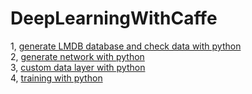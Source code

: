 # DeepLearningWithCaffe
1, [generate LMDB database and check data with python](https://nbviewer.jupyter.org/github/joyofdata/joyofdata-articles/blob/master/deeplearning-with-caffe/Neural-Networks-with-Caffe-on-the-GPU.ipynb)  
2, [generate network with python](https://github.com/shelhamer/fcn.berkeleyvision.org/blob/master/voc-fcn8s/net.py)  
3, [custom data layer with python](https://github.com/shelhamer/fcn.berkeleyvision.org/blob/master/voc_layers.py)  
4, [training with python](https://github.com/shelhamer/fcn.berkeleyvision.org/blob/master/voc-fcn8s/solve.py)  


